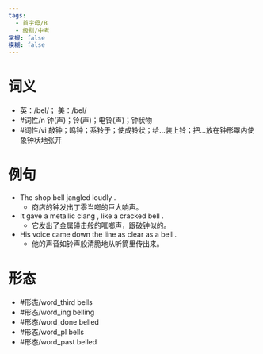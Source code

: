 ```yaml
---
tags:
  - 首字母/B
  - 级别/中考
掌握: false
模糊: false
---
```

# 词义
- 英：/bel/； 美：/bel/
- #词性/n  钟(声)；铃(声)；电铃(声)；钟状物
- #词性/vi  敲钟；鸣钟；系铃于；使成铃状；给…装上铃；把…放在钟形罩内使象钟状地张开
# 例句
- The shop bell jangled loudly .
	- 商店的钟发出丁零当啷的巨大响声。
- It gave a metallic clang , like a cracked bell .
	- 它发出了金属碰击般的哐啷声，跟破钟似的。
- His voice came down the line as clear as a bell .
	- 他的声音如铃声般清脆地从听筒里传出来。
# 形态
- #形态/word_third bells
- #形态/word_ing belling
- #形态/word_done belled
- #形态/word_pl bells
- #形态/word_past belled
